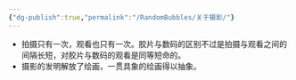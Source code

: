 ```yaml
---
{"dg-publish":true,"permalink":"/RandomBubbles/关于摄影/"}
---
```


- 拍摄只有一次，观看也只有一次。胶片与数码的区别不过是拍摄与观看之间的间隔长短，对胶片与数码的观看是同等短命的。
- 摄影的发明解放了绘画，一贯具象的绘画得以抽象。